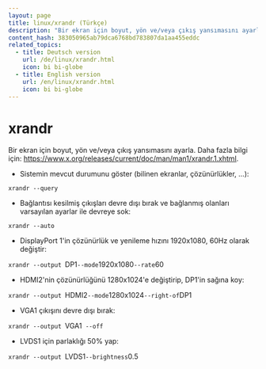 ```yaml
---
layout: page
title: linux/xrandr (Türkçe)
description: "Bir ekran için boyut, yön ve/veya çıkış yansımasını ayarla."
content_hash: 383050965ab79dca6768bd783807da1aa455eddc
related_topics:
  - title: Deutsch version
    url: /de/linux/xrandr.html
    icon: bi bi-globe
  - title: English version
    url: /en/linux/xrandr.html
    icon: bi bi-globe
---
```

# xrandr

Bir ekran için boyut, yön ve/veya çıkış yansımasını ayarla.
Daha fazla bilgi için: <https://www.x.org/releases/current/doc/man/man1/xrandr.1.xhtml>.

- Sistemin mevcut durumunu göster (bilinen ekranlar, çözünürlükler, ...):

`xrandr --query`

- Bağlantısı kesilmiş çıkışları devre dışı bırak ve bağlanmış olanları varsayılan ayarlar ile devreye sok:

`xrandr --auto`

- DisplayPort 1'in çözünürlük ve yenileme hızını 1920x1080, 60Hz olarak değiştir:

`xrandr --output `<span class="tldr-var badge badge-pill bg-dark-lm bg-white-dm text-white-lm text-dark-dm font-weight-bold">DP1</span>` --mode `<span class="tldr-var badge badge-pill bg-dark-lm bg-white-dm text-white-lm text-dark-dm font-weight-bold">1920x1080</span>` --rate `<span class="tldr-var badge badge-pill bg-dark-lm bg-white-dm text-white-lm text-dark-dm font-weight-bold">60</span>

- HDMI2'nin çözünürlüğünü 1280x1024'e değiştirip, DP1'in sağına koy:

`xrandr --output `<span class="tldr-var badge badge-pill bg-dark-lm bg-white-dm text-white-lm text-dark-dm font-weight-bold">HDMI2</span>` --mode `<span class="tldr-var badge badge-pill bg-dark-lm bg-white-dm text-white-lm text-dark-dm font-weight-bold">1280x1024</span>` --right-of `<span class="tldr-var badge badge-pill bg-dark-lm bg-white-dm text-white-lm text-dark-dm font-weight-bold">DP1</span>

- VGA1 çıkışını devre dışı bırak:

`xrandr --output `<span class="tldr-var badge badge-pill bg-dark-lm bg-white-dm text-white-lm text-dark-dm font-weight-bold">VGA1</span>` --off`

- LVDS1 için parlaklığı 50% yap:

`xrandr --output `<span class="tldr-var badge badge-pill bg-dark-lm bg-white-dm text-white-lm text-dark-dm font-weight-bold">LVDS1</span>` --brightness `<span class="tldr-var badge badge-pill bg-dark-lm bg-white-dm text-white-lm text-dark-dm font-weight-bold">0.5</span>
